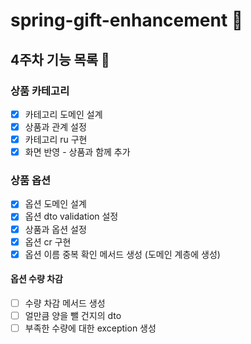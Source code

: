 # spring-gift-enhancement 🎁
## 4주차 기능 목록 📄
### 상품 카테고리
- [x] 카테고리 도메인 설계
- [x] 상품과 관계 설정
- [x] 카테고리 ru 구현
- [x] 화면 반영 - 상품과 함께 추가

### 상품 옵션
- [x] 옵션 도메인 설계
- [x] 옵션 dto validation 설정
- [x] 상품과 옵션 설정
- [x] 옵션 cr 구현
- [x] 옵션 이름 중복 확인 메서드 생성 (도메인 계층에 생성)

#### 옵션 수량 차감
- [ ] 수량 차감 메서드 생성
- [ ] 얼만큼 양을 뺄 건지의 dto
- [ ] 부족한 수량에 대한 exception 생성